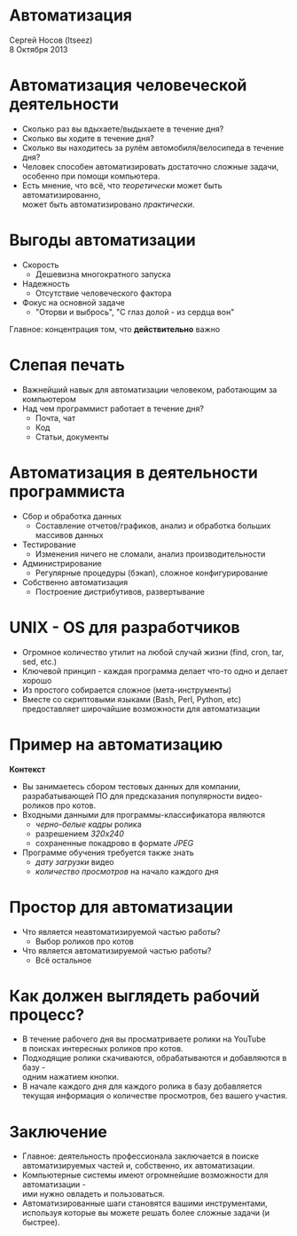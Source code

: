 # Автоматизация

Сергей Носов (Itseez)  
8 Октября 2013

# Автоматизация человеческой деятельности
 - Сколько раз вы вдыхаете/выдыхаете в течение дня?
 - Сколько вы ходите в течение дня?
 - Сколько вы находитесь за рулём автомобиля/велосипеда в течение дня?
 - Человек способен автоматизировать достаточно сложные задачи,  
   особенно при помощи компьютера.
 - Есть мнение, что всё, что *теоретически* может быть автоматизированно,  
   может быть автоматизировано *практически*.

# Выгоды автоматизации

 - Скорость
    - Дешевизна многократного запуска
 - Надежность
    - Отсутствие человеческого фактора
 - Фокус на основной задаче
    - "Оторви и выбрось", "С глаз долой - из сердца вон"

Главное: концентрация том, что **действительно** важно

# Слепая печать

 - Важнейший навык для автоматизации человеком, работающим за компьютером
 - Над чем программист работает в течение дня?
    - Почта, чат
    - Код
    - Статьи, документы

# Автоматизация в деятельности программиста

 - Сбор и обработка данных
    - Составление отчетов/графиков, анализ и обработка больших массивов данных
 - Тестирование
    - Изменения ничего не сломали, анализ производительности
 - Администрирование
    - Регулярные процедуры (бэкап), сложное конфигурирование
 - Собственно автоматизация
    - Построение дистрибутивов, развертывание

# UNIX - OS для разработчиков

 - Огромное количество утилит на любой случай жизни
   (find, cron, tar, sed, etc.)
 - Ключевой принцип - каждая программа делает что-то одно и делает хорошо
 - Из простого собирается сложное (мета-инструменты)
 - Вместе со скриптовыми языками (Bash, Perl, Python, etc)  
   предоставляет широчайшие возможности для автоматизации

# Пример на автоматизацию

**Контекст**

 - Вы занимаетесь сбором тестовых данных для компании, разрабатывающей ПО для
   предсказания популярности видео-роликов про котов.
 - Входными данными для программы-классификатора являются
     - _черно-белые кадры_ ролика
     - разрешением _320х240_
     - сохраненные покадрово в формате _JPEG_
 - Программе обучения требуется также знать
     - _дату загрузки_ видео
     - _количество просмотров_ на начало каждого дня

# Простор для автоматизации

-   Что является неавтоматизируемой частью работы?
    - Выбор роликов про котов
-   Что является автоматизируемой частью работы?
    - Всё остальное

# Как должен выглядеть рабочий процесс?

-   В течение рабочего дня вы просматриваете ролики на YouTube  
    в поисках интересных роликов про котов.
-   Подходящие ролики скачиваются, обрабатываются и добавляются в базу -  
    одним нажатием кнопки.
-   В начале каждого дня для каждого ролика в базу добавляется  
    текущая информация о количестве просмотров, без вашего участия.

# Заключение

 - Главное: деятельность профессионала заключается в поиске
   автоматизируемых частей и, собственно, их автоматизации.
 - Компьютерные системы имеют огромнейшие возможности для автоматизации -  
   ими нужно овладеть и пользоваться.
 - Автоматизированные шаги становятся вашими инструментами,  
   используя которые вы можете решать более сложные задачи (и быстрее).
